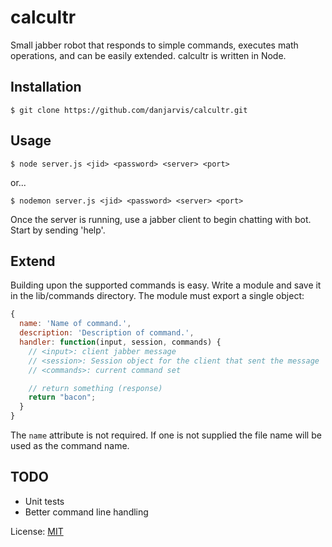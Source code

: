 calcultr
========

Small jabber robot that responds to simple commands, executes math operations, and can be easily extended. calcultr is written in Node.


Installation
------------

`$ git clone https://github.com/danjarvis/calcultr.git`

Usage
-----

`$ node server.js <jid> <password> <server> <port>`

or...

`$ nodemon server.js <jid> <password> <server> <port>`

Once the server is running, use a jabber client to begin chatting with bot. Start by sending 'help'.

Extend
------

Building upon the supported commands is easy. Write a module and save it in the lib/commands directory. The module must export a single object:

```javascript
{
  name: 'Name of command.',
  description: 'Description of command.',
  handler: function(input, session, commands) {
    // <input>: client jabber message
    // <session>: Session object for the client that sent the message
    // <commands>: current command set

    // return something (response)
    return "bacon";
  }
}
```

The `name` attribute is not required. If one is not supplied the file name will be used as the command name.

TODO
----

- Unit tests
- Better command line handling

License: [MIT](http://danjarvis.mit-license.org)